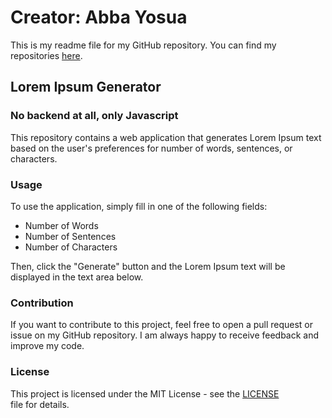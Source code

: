 # Creator: Abba Yosua

This is my readme file for my GitHub repository. You can find my repositories [here](https://github.com/abbayosua).

## Lorem Ipsum Generator
### No backend at all, only Javascript

This repository contains a web application that generates Lorem Ipsum text based on the user's preferences for number of words, sentences, or characters.

### Usage

To use the application, simply fill in one of the following fields:

- Number of Words
- Number of Sentences
- Number of Characters

Then, click the "Generate" button and the Lorem Ipsum text will be displayed in the text area below.

### Contribution

If you want to contribute to this project, feel free to open a pull request or issue on my GitHub repository. I am always happy to receive feedback and improve my code.

### License

This project is licensed under the MIT License - see the [LICENSE](LICENSE) file for details.
